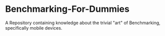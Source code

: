 # Benchmarking-For-Dummies
A Repository containing knowledge about the trivial "art" of Benchmarking, specifically mobile devices.
